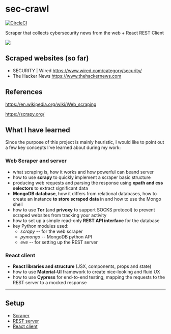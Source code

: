 # sec-crawl
[![CircleCI](https://circleci.com/gh/bobctr/sec-crawl.svg?style=svg)](https://circleci.com/gh/bobctr/sec-crawl)

Scraper that collects cybersecurity news from the web + React REST Client 

![](https://user-images.githubusercontent.com/33261444/55333954-eda49e80-54a0-11e9-91f7-bf7c5ac8aa87.gif)


## Scraped websites (so far)
  - SECURITY | Wired https://www.wired.com/category/security/
  - The Hacker News https://www.thehackernews.com

## References
https://en.wikipedia.org/wiki/Web_scraping

https://scrapy.org/

## What I have learned
Since the purpose of this project is mainly heuristic, I would like to point out a few key concepts I've learned about during my work:

### Web Scraper and server
  - what scraping is, how it works and how powerful can beand server
  - how to use **scrapy** to quickly implement a scraper basic structure
  - producing web requests and parsing the response using **xpath and css selectors** to extract significant data
  - **MongoDB database**, how it differs from relational databases, how to create an instance **to store scraped data** in and how to use the Mongo shell
  - how to use **Tor** (and **privoxy** to support SOCKS protocol) to prevent scraped websites from tracking your activity
  - how to set up a simple read-only **REST API interface** for the database
  - key Python modules used:
     * _scrapy_  -- for the web scraper
     * _pymongo_ -- MongoDB python API
     * _eve_     -- for setting up the REST server

### React client
  - **React libraries and structure** (JSX, components, props and state)
  - how to use **Material-UI** framework to create nice-looking and fluid UX 
  - how to use **Cypress** for end-to-end testing, mapping the requests to the REST server to a mocked response


----------------------------------------------------------------


## Setup

- [Scraper](seccrawl)
- [REST server](server)
- [React client](sec-crawl-react)

